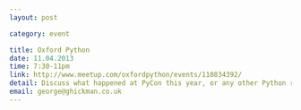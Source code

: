 ```yaml
---
layout: post

category: event

title: Oxford Python
date: 11.04.2013
time: 7:30-11pm
link: http://www.meetup.com/oxfordpython/events/110834392/
detail: Discuss what happened at PyCon this year, or any other Python related chat over a drink or two.
email: george@ghickman.co.uk
---
```

